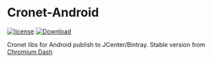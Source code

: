 # Cronet-Android
[![license](https://img.shields.io/github/license/mashape/apistatus.svg)]() [ ![Download](https://api.bintray.com/packages/biaomingzhong/Cronet-Android/cronet-android-jars/images/download.svg) ](https://bintray.com/biaomingzhong/Cronet-Android/cronet-android-jars/_latestVersion)

Cronet libs for Android publish to JCenter/Bintray. Stable version from [Chromium Dash](https://chromiumdash.appspot.com/releases?platform=Android)

